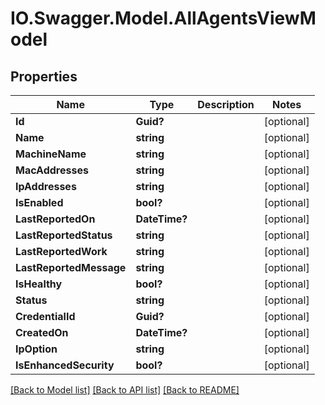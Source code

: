 # IO.Swagger.Model.AllAgentsViewModel
## Properties

Name | Type | Description | Notes
------------ | ------------- | ------------- | -------------
**Id** | **Guid?** |  | [optional] 
**Name** | **string** |  | [optional] 
**MachineName** | **string** |  | [optional] 
**MacAddresses** | **string** |  | [optional] 
**IpAddresses** | **string** |  | [optional] 
**IsEnabled** | **bool?** |  | [optional] 
**LastReportedOn** | **DateTime?** |  | [optional] 
**LastReportedStatus** | **string** |  | [optional] 
**LastReportedWork** | **string** |  | [optional] 
**LastReportedMessage** | **string** |  | [optional] 
**IsHealthy** | **bool?** |  | [optional] 
**Status** | **string** |  | [optional] 
**CredentialId** | **Guid?** |  | [optional] 
**CreatedOn** | **DateTime?** |  | [optional] 
**IpOption** | **string** |  | [optional] 
**IsEnhancedSecurity** | **bool?** |  | [optional] 

[[Back to Model list]](../README.md#documentation-for-models) [[Back to API list]](../README.md#documentation-for-api-endpoints) [[Back to README]](../README.md)

